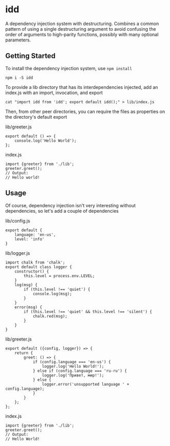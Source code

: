 # idd

A dependency injection system with destructuring.  Combines a common pattern
of using a single destructuring argument to avoid confusing the order of
arguments to high-parity functions, possibly with many optional parameters.


## Getting Started

To install the dependency injection system, use `npm install`

    npm i -S idd

To provide a lib directory that has its interdependencies injected, add an
index.js with an import, invocation, and export

    cat "import idd from 'idd'; export default idd();" > lib/index.js

Then, from other peer directories, you can require the files as properties
on the directory's default export

lib/greeter.js

	export default () => {
		console.log('Hello World');
	};

index.js

	import {greeter} from './lib';
	greeter.greet();
	// Output:
	// Hello world!


## Usage

Of course, dependency injection isn't very interesting without dependencies,
so let's add a couple of dependencies

lib/config.js

	export default {
		language: 'en-us',
		level: 'info'
	}

lib/logger.js

	import chalk from 'chalk';
	export default class logger {
		constructor() {
			this.level = process.env.LEVEL;
		}
		log(msg) {
			if (this.level !== 'quiet') {
				console.log(msg);
			}
		}
		error(msg) {
			if (this.level !== 'quiet' && this.level !== 'silent') {
				chalk.red(msg);
			}
		}
	}

lib/greeter.js

	export default ({config, logger}) => {
		return {
			greet: () => {
				if (config.language === 'en-us') {
					logger.log('Hello World!');
				} else if (config.language === 'ru-ru') {
					logger.log('Привет, мир!');
				} else {
					logger.error('unsupported language ' + config.language);
				}
			}
		};
	};

index.js

	import {greeter} from './lib';
	greeter.greet();
	// Output:
	// Hello World!
